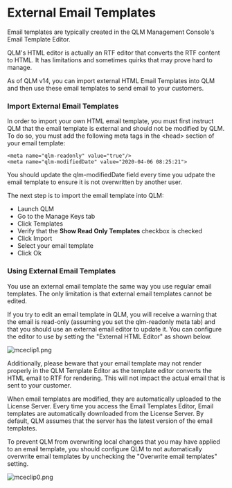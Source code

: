 # External Email Templates

Email templates are typically created in the QLM Management Console's Email Template Editor.&#x20;

QLM's HTML editor is actually an RTF editor that converts the RTF content to HTML. It has limitations and sometimes quirks that may prove hard to manage.

As of QLM v14, you can import external HTML Email Templates into QLM and then use these email templates to send email to your customers.

### Import External Email Templates

In order to import your own HTML email template, you must first instruct QLM that the email template is external and should not be modified by QLM. To do so, you must add the following meta tags in the \<head> section of your email template:

```
<meta name="qlm-readonly" value="true"/> 
<meta name="qlm-modifiedDate" value="2020-04-06 08:25:21">
```

You should update the qlm-modifiedDate field every time you udpate the email template to ensure it is not overwritten by another user.

The next step is to import the email template into QLM:

* Launch QLM
* Go to the Manage Keys tab
* Click Templates
* Verify that the **Show Read Only Templates** checkbox is checked
* Click Import
* Select your email template
* Click Ok

### Using External Email Templates

You use an external email template the same way you use regular email templates. The only limitation is that external email templates cannot be edited.

If you try to edit an email template in QLM, you will receive a warning that the email is read-only (assuming you set the qlm-readonly meta tab) and that you should use an external email editor to update it. You can configure the editor to use by setting the "External HTML Editor" as shown below.

![mceclip1.png](https://support.soraco.co/hc/article\_attachments/360055820992/mceclip1.png)

Additionally, please beware that your email template may not render properly in the QLM Template Editor as the template editor converts the HTML email to RTF for rendering. This will not impact the actual email that is sent to your customer.

When email templates are modified, they are automatically uploaded to the License Server. Every time you access the Email Templates Editor, Email templates are automatically downloaded from the License Server. By default, QLM assumes that the server has the latest version of the email templates.

To prevent QLM from overwriting local changes that you may have applied to an email template, you should configure QLM to not automatically overwrite email templates by unchecking the "Overwrite email templates" setting.

&#x20;

![mceclip0.png](https://support.soraco.co/hc/article\_attachments/360055820592/mceclip0.png)
